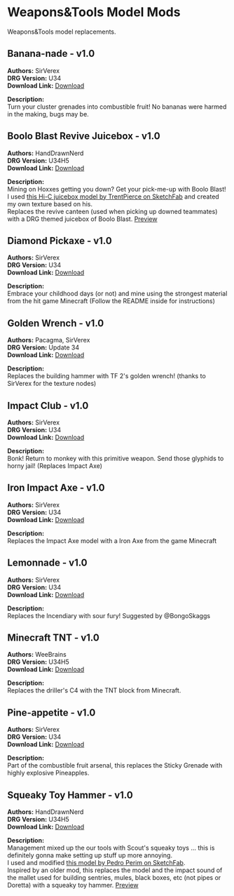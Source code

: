 # Weapons&Tools Model Mods

Weapons&Tools model replacements.

<!-- mod list -->

## Banana-nade - v1.0
**Authors:** SirVerex  
**DRG Version:** U34  
**Download Link:** [Download](https://github.com/ArcticEcho/DRG-Mods/raw/ffcb64c1a309dcd251a5a9e35c480602e6a4be03/Visual/3D%20Model%20Replacement/Weapons%26Tools/Banana-nade%20-%20V1.0.zip)  

**Description:**  
Turn your cluster grenades into combustible fruit! No bananas were harmed in the making, bugs may be.

## Boolo Blast Revive Juicebox - v1.0
**Authors:** HandDrawnNerd  
**DRG Version:** U34H5  
**Download Link:** [Download](https://github.com/ArcticEcho/DRG-Mods/raw/f3e8dd4240648ec254278e01f1c4bfc93d177ee6/Visual/3D%20Model%20Replacement/Weapons%26Tools/Boolo%20Blast%20Revive%20Juicebox%20-%20V1.0%20_P.pak)  

**Description:**  
Mining on Hoxxes getting you down? Get your pick-me-up with Boolo Blast!  
I used [this Hi-C juicebox model by TrentPierce on SketchFab](https://sketchfab.com/3d-models/juice-box-b8ac289fd0ef4818be26c3731a58444f) and created my own texture based on his.  
Replaces the revive canteen (used when picking up downed teammates) with a DRG themed juicebox of Boolo Blast. [Preview](https://discord.com/channels/676880716142739467/732650220214681600/863847750772981800)

## Diamond Pickaxe - v1.0
**Authors:** SirVerex  
**DRG Version:** U34  
**Download Link:** [Download](https://github.com/ArcticEcho/DRG-Mods/raw/494acc50419f6225d8d57c6cad9f764e279feb00/Visual/3D%20Model%20Replacement/Weapons%26Tools/Diamond%20Pickaxe%20-%20V1.0.zip)  

**Description:**  
Embrace your childhood days (or not) and mine using the strongest material from the hit game Minecraft (Follow the README inside for instructions)

## Golden Wrench - v1.0
**Authors:** Pacagma, SirVerex  
**DRG Version:** Update 34  
**Download Link:** [Download](https://github.com/ArcticEcho/DRG-Mods/raw/daf9db633a4fee0004272fe62837d85d6117564e/Visual/3D%20Model%20Replacement/Weapons%26Tools/Golden%20Wrench%20-%20V1.0%20_P.pak)  

**Description:**  
Replaces the building hammer with TF 2's golden wrench! (thanks to SirVerex for the texture nodes)

## Impact Club - v1.0
**Authors:** SirVerex  
**DRG Version:** U34  
**Download Link:** [Download](https://github.com/ArcticEcho/DRG-Mods/raw/0d7fd4db0c5b044d21127183288b1209ffba4f25/Visual/3D%20Model%20Replacement/Weapons%26Tools/Impact%20Club%20-%20V1.0.zip)  

**Description:**  
Bonk! Return to monkey with this primitive weapon. Send those glyphids to horny jail! (Replaces Impact Axe)

## Iron Impact Axe - v1.0
**Authors:** SirVerex  
**DRG Version:** U34  
**Download Link:** [Download](https://github.com/ArcticEcho/DRG-Mods/raw/ac9e77fe5775446aee8163b02f88dc64e442b49c/Visual/3D%20Model%20Replacement/Weapons%26Tools/Iron%20Impact%20Axe%20-%20V1.0%20_P.pak)  

**Description:**  
Replaces the Impact Axe model with a Iron Axe from the game Minecraft

## Lemonnade - v1.0
**Authors:** SirVerex  
**DRG Version:** U34  
**Download Link:** [Download](https://github.com/ArcticEcho/DRG-Mods/raw/cec978b3d0b1dcc71f8d7dcf8bd2a4dcd32791c8/Visual/3D%20Model%20Replacement/Weapons%26Tools/Lemonnade%20-%20V1.0.zip)  

**Description:**  
Replaces the Incendiary with sour fury! Suggested by @BongoSkaggs

## Minecraft TNT - v1.0
**Authors:** WeeBrains  
**DRG Version:** U34H5  
**Download Link:** [Download](https://github.com/ArcticEcho/DRG-Mods/raw/d308c6360dc7f1bdbd0cd1cb589bab9480080dec/Visual/3D%20Model%20Replacement/Weapons%26Tools/Minecraft%20TNT%20-%20V1.0%20_P.pak)  

**Description:**  
Replaces the driller's C4 with the TNT block from Minecraft.

## Pine-appetite - v1.0
**Authors:** SirVerex  
**DRG Version:** U34  
**Download Link:** [Download](https://github.com/ArcticEcho/DRG-Mods/raw/86ffbe32d22c69ba6ce302ec15dd7683418198fd/Visual/3D%20Model%20Replacement/Weapons%26Tools/Pine-appetite%20-%20V1.0.zip)  

**Description:**  
Part of the combustible fruit arsenal, this replaces the Sticky Grenade with highly explosive Pineapples.

## Squeaky Toy Hammer - v1.0
**Authors:** HandDrawnNerd  
**DRG Version:** U34H5  
**Download Link:** [Download](https://github.com/ArcticEcho/DRG-Mods/raw/40a50bd51eafd38941d9d0c96ec80cd31e7591d6/Visual/3D%20Model%20Replacement/Weapons%26Tools/Squeaky%20Toy%20Hammer%20-%20V1.0%20_P.pak)  

**Description:**  
Management mixed up the our tools with Scout's squeaky toys ... this is definitely gonna make setting up stuff up more annoying.  
I used and modified [this model by Pedro Perim on SketchFab](https://sketchfab.com/3d-models/toy-hammer-a190e92f53814532bf2ef03ec56bd16a).  
Inspired by an older mod, this replaces the model and the impact sound of the mallet used for building sentries, mules, black boxes, etc (not pipes or Doretta) with a squeaky toy hammer. [Preview](https://discord.com/channels/676880716142739467/732650220214681600/858484756740177960)